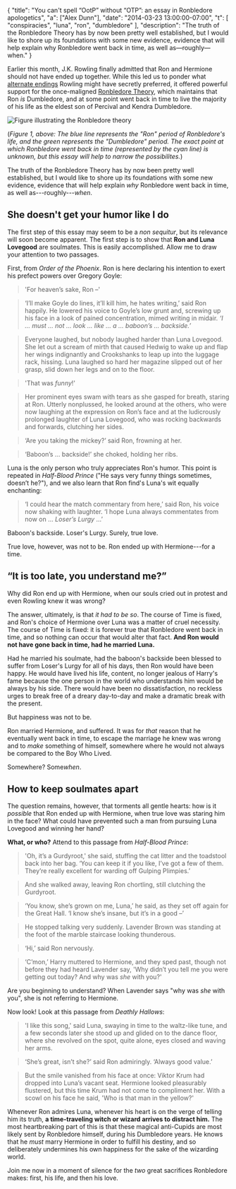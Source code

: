 {
	"title": "You can't spell &#8220;OotP&#8221; without &#8220;OTP&#8221;: an essay in Ronbledore apologetics",
	"a": ["Alex Dunn"],
	"date": "2014-03-23 13:00:00-07:00",
	"t": [
		"conspiracies",
		"luna",
		"ron",
		"dumbledore"
		],
	"description": "The truth of the Ronbledore Theory has by now been pretty well established, but I would like to shore up its foundations with some new evidence, evidence that will help explain why Ronbledore went back in time, as well as—roughly—when."
}

Earlier this month, J.K. Rowling finally admitted that Ron and
Hermione should not have ended up together.  While this led us to
ponder what
[alternate endings](https://twitter.com/dunndunndunn/status/429878749941596161)
Rowling might have secretly preferred, it offered powerful support for
the once-maligned
[Ronbledore Theory](http://the-toast.net/2014/02/03/regret-pairing-ron-hermione-together-ron-time-traveling-dumbledore-jk-rowling-admits/),
which maintains that Ron *is* Dumbledore, and at some point went back
in time to live the majority of his life as the eldest son of Percival
and Kendra Dumbledore.

<!--more-->

![Figure illustrating the Ronbledore theory](/img/time.jpg "Figure illustrating the Ronbledore theory")

(*Figure 1, above: The blue line represents the "Ron" period of Ronbledore's life, and the green represents the "Dumbledore" period.  The exact point at which Ronbledore went back in time (represented by the cyan line) is unknown, but this essay will help to narrow the possibilites.*)

The truth of the Ronbledore Theory has by now been pretty well
established, but I would like to shore up its foundations with some
new evidence, evidence that will help explain *why* Ronbledore went
back in time, as well as---roughly---*when*.

## She doesn't get your humor like I do

The first step of this essay may seem to be a *non sequitur*, but its
relevance will soon become apparent.  The first step is to show that
**Ron and Luna Lovegood** are soulmates.  This is easily accomplished.
Allow me to draw your attention to two passages.

First, from *Order of the Phoenix*.  Ron is here declaring his
intention to exert his prefect powers over Gregory Goyle:

> 'For heaven’s sake, Ron –'

> ‘I’ll make Goyle do lines, it’ll kill him, he hates writing,’ said
> Ron happily. He lowered his voice to Goyle’s low grunt and, screwing
> up his face in a look of pained concentration, mimed writing in
> midair. *‘I … must … not … look … like … a … baboon’s … backside.’*

> Everyone laughed, but nobody laughed harder than Luna Lovegood. She
> let out a scream of mirth that caused Hedwig to wake up and flap her
> wings indignantly and Crookshanks to leap up into the luggage rack,
> hissing. Luna laughed so hard her magazine slipped out of her grasp,
> slid down her legs and on to the floor.

> 'That was *funny*!'

> Her prominent eyes swam with tears as she gasped for breath, staring
> at Ron. Utterly nonplussed, he looked around at the others, who were
> now laughing at the expression on Ron’s face and at the ludicrously
> prolonged laughter of Luna Lovegood, who was rocking backwards and
> forwards, clutching her sides.

> ‘Are you taking the mickey?’ said Ron, frowning at her.

> ‘Baboon’s … backside!’ she choked, holding her ribs.

Luna is the only person who truly appreciates Ron's humor.  This point
is repeated in *Half-Blood Prince* ("He says very funny things
sometimes, doesn’t he?"), and we also learn that Ron find's Luna's wit
equally enchanting:

> ‘I could hear the match commentary from here,’ said Ron, his voice
> now shaking with laughter. ‘I hope Luna always commentates from now
> on … *Loser’s Lurgy* …’

Baboon's backside.  Loser's Lurgy.  Surely, true love.

True love, however, was not to be.  Ron ended up with Hermione---for a
time.

## “It is too late, you understand me?”

Why did Ron end up with Hermione, when our souls cried out in protest
and even Rowling knew it was wrong?

The answer, ultimately, is that *it had to be so*.  The course of Time
is fixed, and Ron's choice of Hermione over Luna was a matter of cruel
necessity.  The course of Time is fixed: it is forever true that
Ronbledore went back in time, and so nothing can occur that would
alter that fact.  **And Ron would not have gone back in time,
had he married Luna.**

Had he married his soulmate, had the baboon's backside been blessed to
suffer from Loser's Lurgy for all of his days, then Ron would have
been happy.  He would have lived his life, content, no longer jealous
of Harry's fame because the one person in the world who understands
him would be always by his side.  There would have been no dissatisfaction,
no reckless urges to break free of a dreary day-to-day and make a
dramatic break with the present.

But happiness was not to be.

Ron married Hermione, and suffered.  It was for *that* reason that he
eventually went back in time, to escape the marriage he knew was wrong
and to *make* something of himself, somewhere where he would not
always be compared to the Boy Who Lived.

Somewhere?  Some*when*.

## How to keep soulmates apart

The question remains, however, that torments all gentle hearts: how is
it *possible* that Ron ended up with Hermione, when true love was
staring him in the face?  What could have prevented such a man from
pursuing Luna Lovegood and winning her hand?

**What, or who?**  Attend to this passage from *Half-Blood Prince*:

> 'Oh, it’s a Gurdyroot,' she said, stuffing the cat litter and the
> toadstool back into her bag. ‘You can keep it if you like, I’ve got
> a few of them. They’re really excellent for warding off Gulping
> Plimpies.’

> And she walked away, leaving Ron chortling, still clutching the
> Gurdyroot.

> ‘You know, she’s grown on me, Luna,’ he said, as they set off again
> for the Great Hall. ‘I know she’s insane, but it’s in a good –’

> He stopped talking very suddenly. Lavender Brown was standing at the
> foot of the marble staircase looking thunderous.

> ‘Hi,’ said Ron nervously.

> ‘C’mon,’ Harry muttered to Hermione, and they sped past, though not
> before they had heard Lavender say, 'Why didn’t you tell me you were
> getting out today? And why was *she* with you?'

Are you beginning to understand?  When Lavender says "why was *she*
with you", she is not referring to Hermione.

Now look!  Look at this passage from *Deathly Hallows*:

> 'I like this song,' said Luna, swaying in time to the waltz-like
> tune, and a few seconds later she stood up and glided on to the
> dance floor, where she revolved on the spot, quite alone, eyes
> closed and waving her arms.

> ‘She’s great, isn’t she?’ said Ron admiringly. ‘Always good value.’

> But the smile vanished from his face at once: Viktor Krum had
> dropped into Luna’s vacant seat. Hermione looked pleasurably
> flustered, but this time Krum had not come to compliment her. With a
> scowl on his face he said, 'Who is that man in the yellow?'

Whenever Ron admires Luna, whenever his heart is on the verge of
telling him its truth, **a time-traveling witch or wizard arrives to
distract him.**  The most heartbreaking part of this is that these
magical anti-Cupids are most likely sent by Ronbledore himself, during
his Dumbledore years.  He knows that he *must* marry Hermione in order
to fulfill his destiny, and so deliberately undermines his own
happiness for the sake of the wizarding world.

Join me now in a moment of silence for the *two* great sacrifices
Ronbledore makes: first, his life, and then his love.
